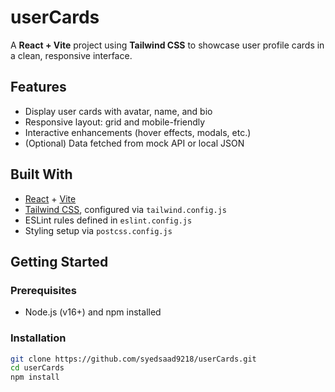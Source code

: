 # userCards

A **React + Vite** project using **Tailwind CSS** to showcase user profile cards in a clean, responsive interface.

##  Features

- Display user cards with avatar, name, and bio  
- Responsive layout: grid and mobile-friendly  
- Interactive enhancements (hover effects, modals, etc.)  
- (Optional) Data fetched from mock API or local JSON

##  Built With

- [React](https://reactjs.org/) + [Vite](https://vitejs.dev/)  
- [Tailwind CSS](https://tailwindcss.com/), configured via `tailwind.config.js`  
- ESLint rules defined in `eslint.config.js`  
- Styling setup via `postcss.config.js`

##  Getting Started

### Prerequisites

- Node.js (v16+) and npm installed

### Installation

```bash
git clone https://github.com/syedsaad9218/userCards.git
cd userCards
npm install
